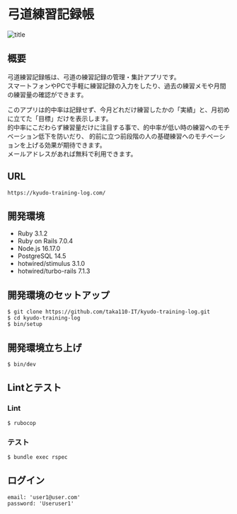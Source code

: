 # 弓道練習記録帳
![title](https://user-images.githubusercontent.com/70277776/218054719-6cbfa706-bbde-42c3-84bb-ec231aea6400.png)

## 概要
弓道練習記録帳は、弓道の練習記録の管理・集計アプリです。<br>
スマートフォンやPCで手軽に練習記録の入力をしたり、過去の練習メモや月間の練習量の確認ができます。<br>

このアプリは的中率は記録せず、今月どれだけ練習したかの「実績」と、月初めに立てた「目標」だけを表示します。<br>
的中率にこだわらず練習量だけに注目する事で、的中率が低い時の練習へのモチベーション低下を防いだり、 的前に立つ前段階の人の基礎練習へのモチベーションを上げる効果が期待できます。<br>
メールアドレスがあれば無料で利用できます。

## URL
```
https://kyudo-training-log.com/
```

## 開発環境
- Ruby 3.1.2
- Ruby on Rails 7.0.4
- Node.js 16.17.0
- PostgreSQL 14.5
- hotwired/stimulus 3.1.0 
- hotwired/turbo-rails 7.1.3

## 開発環境のセットアップ
```
$ git clone https://github.com/taka110-IT/kyudo-training-log.git
$ cd kyudo-training-log
$ bin/setup
```

## 開発環境立ち上げ
```
$ bin/dev
```

## Lintとテスト
### Lint
```
$ rubocop
```

### テスト
```
$ bundle exec rspec
```

## ログイン
```
email: 'user1@user.com'
password: 'Useruser1'
```
